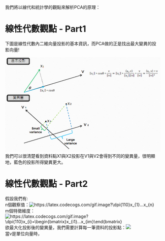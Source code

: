我們將以線代和統計學的觀點來解析PCA的原理：  
# 線性代數觀點 - Part1  
下圖是線性代數內二維向量投影的基本資訊，而PCA做的正是找出最大變異的投影向量!  
  
![Image](https://github.com/EnasVen/Theory-Math/blob/main/PCA/PCA_img01.png)  
我們可以很清楚看到資料點X1與X2投影在V1與V2會得到不同的變異量，很明顯地，藍色的投影所得變異更大。  
  
# 線性代數觀點 - Part2  
假設我們有:  
n個觀察值：<img src="https://latex.codecogs.com/gif.image?\dpi{110}x_{1}...x_{n}" title="https://latex.codecogs.com/gif.image?\dpi{110}x_{1}...x_{n}" />  
m個特徵維度：<img src="https://latex.codecogs.com/gif.image?\dpi{110}x_{i}=\begin{bmatrix}x_{i1}...x_{im}\end{bmatrix}" title="https://latex.codecogs.com/gif.image?\dpi{110}x_{i}=\begin{bmatrix}x_{i1}...x_{im}\end{bmatrix}" />  
欲最大化投影後的變異量，我們需要計算每一筆資料的投影點：<img src="https://latex.codecogs.com/gif.image?\dpi{110}\left\|x_{i}&space;\right\|*cos(\theta&space;)=\left\|x_{i}&space;\right\|*\frac{\left<x_{i},v\right>}{\left\|x_{i}&space;\right\|\left\|v&space;\right\|}=\frac{\left<x_{i},v\right>}{\left\|v&space;\right\|}" />  
當v是單位向量時，  
  

